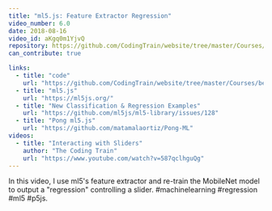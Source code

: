 ```yaml
---
title: "ml5.js: Feature Extractor Regression"
video_number: 6.0
date: 2018-08-16
video_id: aKgq0m1YjvQ
repository: https://github.com/CodingTrain/website/tree/master/Courses/beginner_ml5/05_feature_extractor_regression
can_contribute: true

links:
  - title: "code"
    url: "https://github.com/CodingTrain/website/tree/master/Courses/beginner_ml5"
  - title: "ml5.js"
    url: "https://ml5js.org/"
  - title: "New Classification & Regression Examples"
    url: "https://github.com/ml5js/ml5-library/issues/128"
  - title: "Pong ml5.js"
    url: "https://github.com/matamalaortiz/Pong-ML"
videos:
  - title: "Interacting with Sliders"
    author: "The Coding Train"
    url: "https://www.youtube.com/watch?v=587qclhguQg"
---
```


In this video, I use ml5's feature extractor and re-train the MobileNet model to output a "regression" controlling a slider. #machinelearning #regression #ml5 #p5js.
